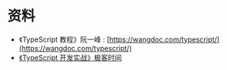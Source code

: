 # 资料

- 《TypeScript 教程》阮一峰 : [https://wangdoc.com/typescript/](https://wangdoc.com/typescript/)
- [《TypeScript 开发实战》极客时间 ](https://time.geekbang.org/course/intro/100032201)
